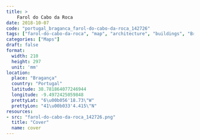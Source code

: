 ```yaml
---
title: > 
    Farol do Cabo da Roca
date: 2018-10-07
code: "portugal_braganca_farol-do-cabo-da-roca_142726"
tags: ["farol-do-cabo-da-roca", "map", "architecture", "buildings", "Bragança", "Portugal"]
categories: ["Maps"]
draft: false
format:
  width: 210
  height: 297
  unit: 'mm'
location:
  place: "Bragança"
  country: "Portugal"
  latitude: 38.781864077246944
  longitude: -9.4972425059848
  prettyLat: "6\u00b056'18.73\"W"
  prettyLon: "41\u00b033'4.415\"N"
resources:
- src: "farol-do-cabo-da-roca_142726.png"
  title: "Cover"
  name: cover
---
```

